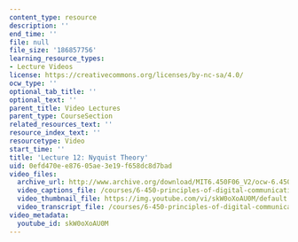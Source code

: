 ```yaml
---
content_type: resource
description: ''
end_time: ''
file: null
file_size: '186857756'
learning_resource_types:
- Lecture Videos
license: https://creativecommons.org/licenses/by-nc-sa/4.0/
ocw_type: ''
optional_tab_title: ''
optional_text: ''
parent_title: Video Lectures
parent_type: CourseSection
related_resources_text: ''
resource_index_text: ''
resourcetype: Video
start_time: ''
title: 'Lecture 12: Nyquist Theory'
uid: 0efd470e-e876-05ae-3e19-f658dc8d7bad
video_files:
  archive_url: http://www.archive.org/download/MIT6.450F06_V2/ocw-6.450-f06-2003-10-22_300k.mp4
  video_captions_file: /courses/6-450-principles-of-digital-communications-i-fall-2006/b18c4f7fb0155bf4be99749d0c579803_skW0oXoAU0M.vtt
  video_thumbnail_file: https://img.youtube.com/vi/skW0oXoAU0M/default.jpg
  video_transcript_file: /courses/6-450-principles-of-digital-communications-i-fall-2006/5f9666b5e49cd75306f0c6006f101e75_skW0oXoAU0M.pdf
video_metadata:
  youtube_id: skW0oXoAU0M
---
```

